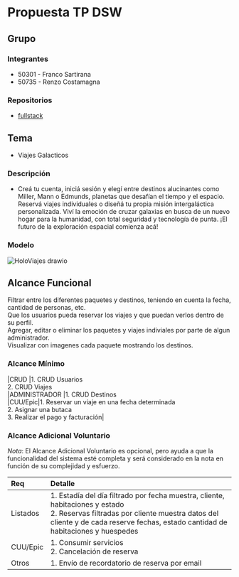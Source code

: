# Propuesta TP DSW

## Grupo
### Integrantes
* 50301 - Franco Sartirana
* 50735 - Renzo Costamagna

### Repositorios
* [fullstack](https://github.com/francosartirana/viajesgalacticos)

## Tema
* Viajes Galacticos

### Descripción
* Creá tu cuenta, iniciá sesión y elegí entre destinos alucinantes como Miller, Mann o Edmunds, planetas que desafían el tiempo y el espacio. Reservá viajes individuales o diseñá tu propia misión intergaláctica personalizada. Viví la emoción de cruzar galaxias en busca de un nuevo hogar para la humanidad, con total seguridad y tecnología de punta. ¡El futuro de la exploración espacial comienza acá!

### Modelo
![HoloViajes drawio](https://github.com/user-attachments/assets/6684ad60-c2ee-421c-a1e1-e77d369c7286)

## Alcance Funcional 
Filtrar entre los diferentes paquetes y destinos, teniendo en cuenta la fecha, cantidad de personas, etc.<br>
Que los usuarios pueda reservar los viajes y que puedan verlos dentro de su perfil.<br>
Agregar, editar o eliminar los paquetes y viajes indiviales por parte de algun administrador.<br>
Visualizar con imagenes cada paquete mostrando los destinos.<br>

### Alcance Mínimo
|CRUD |1. CRUD Usuarios<br>2. CRUD Viajes<br>
|ADMINISTRADOR |1. CRUD Destinos<br>
|CUU/Epic|1. Reservar un viaje en una fecha determinada<br>2. Asignar una butaca<br>3. Realizar el pago y facturación|

### Alcance Adicional Voluntario

*Nota*: El Alcance Adicional Voluntario es opcional, pero ayuda a que la funcionalidad del sistema esté completa y será considerado en la nota en función de su complejidad y esfuerzo.

|Req|Detalle|
|:-|:-|
|Listados |1. Estadía del día filtrado por fecha muestra, cliente, habitaciones y estado <br>2. Reservas filtradas por cliente muestra datos del cliente y de cada reserve fechas, estado cantidad de habitaciones y huespedes|
|CUU/Epic|1. Consumir servicios<br>2. Cancelación de reserva|
|Otros|1. Envío de recordatorio de reserva por email|

